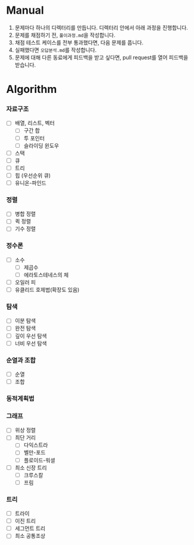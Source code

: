 # Manual

1. 문제마다 하나의 디렉터리를 만듭니다. 디렉터리 안에서 아래 과정을 진행합니다.
2. 문제를 채점하기 전, `풀이과정.md`을 작성합니다.
3. 채점 테스트 케이스를 전부 통과했다면, 다음 문제를 풉니다.
4. 실패했다면 `오답분석.md`를 작성합니다.
5. 문제에 대해 다른 동료에게 피드백을 받고 싶다면, pull request를 열어 피드백을 받습니다.


# Algorithm

### 자료구조
- [ ] 배열, 리스트, 벡터
  - [ ] 구간 합
  - [ ] 투 포인터
  - [ ] 슬라이딩 윈도우
- [ ] 스택
- [ ] 큐
- [ ] 트리
- [ ] 힙 (우선순위 큐)
- [ ] 유니온-파인드

### 정렬
- [ ] 병합 정렬
- [ ] 퀵 정렬
- [ ] 기수 정렬

### 정수론
- [ ] 소수
  - [ ] 제곱수
  - [ ] 에라토스테네스의 체
- [ ] 오일러 피
- [ ] 유클리드 호제법(확장도 있음)

### 탐색
- [ ] 이분 탐색
- [ ] 완전 탐색
- [ ] 깊이 우선 탐색
- [ ] 너비 우선 탐색

### 순열과 조합
- [ ] 순열
- [ ] 조합

### 동적계획법

### 그래프
- [ ] 위상 정렬
- [ ] 최단 거리
  - [ ] 다익스트라
  - [ ] 벨만-포드
  - [ ] 플로이드-워셜
- [ ] 최소 신장 트리
  - [ ] 크루스칼
  - [ ] 프림

### 트리
- [ ] 트라이
- [ ] 이진 트리
- [ ] 세그먼트 트리
- [ ] 최소 공통조상
